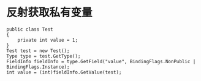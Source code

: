 # 反射获取私有变量
    public class Test
    {
        private int value = 1;
    }
    Test test = new Test();
    Type type = test.GetType();
    FieldInfo fieldInfo = type.GetField("value", BindingFlags.NonPublic | BindingFlags.Instance);
    int value = (int)fieldInfo.GetValue(test);
